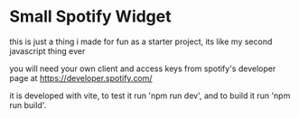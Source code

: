 # Small Spotify Widget
this is just a thing i made for fun as a starter project, its like my second javascript thing ever

you will need your own client and access keys from spotify's developer page at https://developer.spotify.com/

it is developed with vite, to test it run 'npm run dev', and to build it run 'npm run build'.